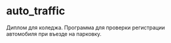 # auto_traffic

Диплом для коледжа. Программа для проверки регистрации автомобиля при въезде на парковку.
